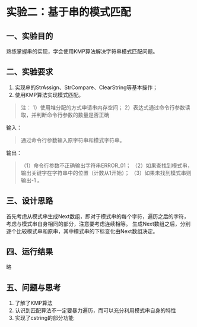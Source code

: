 # 实验二：基于串的模式匹配

## 一、实验目的
熟练掌握串的实现，学会使用KMP算法解决字符串模式匹配问题。

## 二、实验要求
1. 实现串的StrAssign、StrCompare、ClearString等基本操作；
2. 使用KMP算法实现模式匹配。
>注：
1）使用堆分配的方式申请串内存空间；
2）表达式通过命令行参数读取，并判断命令行参数的数量是否正确

输入：
>通过命令行参数输入原字符串和模式字符串。

输出：
>（1）命令行参数不正确输出字符串ERROR_01；
（2）如果查找到模式串，输出关键字在字符串中的位置（计数从1开始）；
（3）如果未找到模式串则输出-1 。

 

## 三、设计思路
首先考虑从模式串生成Next数组，即对于模式串的每个字符，遍历之后的字符，考虑与模式串自身相同的部分，注意要考虑连续相等。
生成Next数组之后，分别逐个比较模式串和原串，其中模式串的下标变化由Next数组决定。

## 四、运行结果
略

## 五、问题与思考
1. 了解了KMP算法
2. 认识到匹配算法不一定要暴力遍历，而可以充分利用模式串自身的特性
3. 实现了cstring的部分功能
